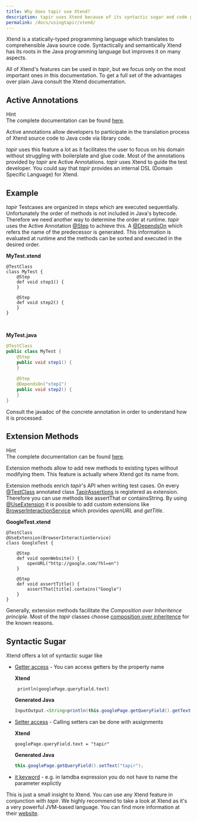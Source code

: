 ```yaml
---
title: Why does tapir use Xtend?
description: tapir uses Xtend because of its syntactic sugar and code generation capabilities.
permalink: /docs/usingtapir/xtend/
---
```


Xtend is a statically-typed programming language which translates to
comprehensible Java source code. Syntactically and semantically Xtend
has its roots in the Java programming language but improves it on many
aspects.

All of Xtend's features can be used in <i>tapir</i>, but we focus only on the
most important ones in this documentation. To get a full set of the
advantages over plain Java consult the Xtend documentation.

## Active Annotations

<div class="panel panel-info">
  <div class="panel-heading">
    <div class="panel-title"><span class="fas fa-info-circle"></span> Hint</div>
  </div>
  <div class="panel-body">
  The complete documentation can be found <a href="http://www.eclipse.org/xtend/documentation/204_activeannotations.html">here</a>.
  </div>
</div>

Active annotations allow developers to participate in the translation
process of Xtend source code to Java code via library code. 

<i>tapir</i> uses this feature a lot as it facilitates the user to focus on his
domain without struggling with boilerplate and glue code. Most of the
annotations provided by <i>tapir</i> are Active Annotations. <i>tapir</i> uses Xtend
to guide the test developer. You could say that <i>tapir</i> provides an
internal DSL (Domain Specific Language) for Xtend.

## Example

<i>tapir</i> Testcases are organized in steps which are executed sequentially.
Unfortunately the order of methods is not included in Java's bytecode.
Therefore we need another way to determine the order at runtime. <i>tapir</i>
uses the Active Annotation [@Step](https://www.javadoc.io/page/de.bmiag.tapir/tapir/latest/de/bmiag/tapir/execution/annotations/step/Step.html) to achieve this. A [@DependsOn](https://www.javadoc.io/page/de.bmiag.tapir/tapir/latest/de/bmiag/tapir/execution/annotations/dependency/DependsOn.html) which
refers the name of the predecessor is generated. This information is
evaluated at runtime and the methods can be sorted and executed in the
desired order.

**MyTest.xtend**

``` xtend
@TestClass
class MyTest {
    @Step
    def void step1() {
    }
 
    @Step
    def void step2() {
    }
}
```

 

**MyTest.java**

``` java
@TestClass
public class MyTest {
    @Step
    public void step1() {
    }
 
    @Step
    @DependsOn("step1")
    public void step2() {
    }
}
```

Consult the javadoc of the concrete annotation in order to understand
how it is processed.

## Extension Methods

<div class="panel panel-info">
  <div class="panel-heading">
    <div class="panel-title"><span class="fas fa-info-circle"></span> Hint</div>
  </div>
  <div class="panel-body">
  The complete documentation can be found <a href="http://www.eclipse.org/xtend/documentation/202_xtend_classes_members.html#extension-methods">here</a>.
  </div>
</div>

Extension methods allow to add new methods to existing types without
modifying them. This feature is actually where Xtend got its name from. 

Extension methods enrich <i>tapir</i>'s API when writing test cases. On every
[@TestClass](https://www.javadoc.io/page/de.bmiag.tapir/tapir/latest/de/bmiag/tapir/execution/model/TestClass.html) annotated class [TapirAssertions](https://www.javadoc.io/page/de.bmiag.tapir/tapir/latest/de/bmiag/tapir/util/extensions/TapirAssertions.html) is registered as extension.
Therefore you can use methods like assertThat or containsString. By
using [@UseExtension](https://www.javadoc.io/page/de.bmiag.tapir/tapir/latest/de/bmiag/tapir/core/annotation/useextension/UseExtension.html) it is possible to add custom extensions like
[BrowserInteractionService](https://www.javadoc.io/page/de.bmiag.tapir/tapir/latest/de/bmiag/tapir/selenium/service/BrowserInteractionService.html) which provides *openURL* and *getTitle*.

**GoogleTest.xtend**

``` xtend
@TestClass
@UseExtension(BrowserInteractionService)
class GoogleTest {

    @Step
    def void openWebsite() {
        openURL("http://google.com/?hl=en")
    }

    @Step
    def void assertTitle() {
        assertThat[title].contains("Google")
    }
}
```

Generally, extension methods facilitate the *Composition over
Inheritence principle*. Most of the <i>tapir</i> classes choose [composition
over
inheritence](https://en.wikipedia.org/wiki/Composition_over_inheritance)
for the known reasons.

## Syntactic Sugar

Xtend offers a lot of syntactic sugar like

-   [Getter
    access](https://eclipse.org/xtend/documentation/203_xtend_expressions.html#property-access) -
    You can access getters by the property name

    **Xtend**

    ``` xtend
     println(googlePage.queryField.text)
    ```

    **Generated Java**

    ``` java
    InputOutput.<String>println(this.googlePage.getQueryField().getText());
    ```

-   [Setter
    access](https://eclipse.org/xtend/documentation/203_xtend_expressions.html#property-assignments) -
    Calling setters can be done with assignments

    **Xtend**

    ``` xtend
    googlePage.queryField.text = "tapir" 
    ```

    **Generated Java**

    ``` java
    this.googlePage.getQueryField().setText("tapir");
    ```

-   [it
    keyword](https://eclipse.org/xtend/documentation/203_xtend_expressions.html#implicit-variables) -
    e.g. in lamdba expression you do not have to name the parameter
    explictly

This is just a small insight to Xtend. You can use any Xtend feature in
conjunction with <i>tapir</i>. We highly recommend to take a look at Xtend as
it's a very powerful JVM-based language. You can find more information
at their [website](https://eclipse.org/xtend/).
